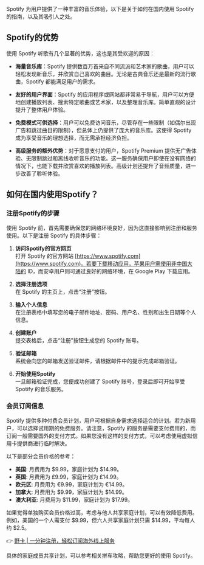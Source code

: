 Spotify 为用户提供了一种丰富的音乐体验，以下是关于如何在国内使用 Spotify 的指南，以及其吸引人之处。

## Spotify的优势

使用 Spotify 听歌有几个显著的优势，这也是其受欢迎的原因：

- **海量音乐库**：Spotify 提供数百万首来自不同流派和艺术家的歌曲，用户可以轻松发现新音乐，并欣赏自己喜欢的曲目。无论是古典音乐还是最新的流行歌曲，Spotify 都能满足用户的需求。
  
- **友好的用户界面**：Spotify 的应用程序或网站都非常易于导航，用户可以方便地创建播放列表、搜索特定歌曲或艺术家，以及整理音乐库。简单直观的设计提升了整体用户体验。

- **免费模式可供选择**：用户可以免费访问音乐，尽管存在一些限制（如偶尔出现广告和跳过曲目的限制），但总体上仍提供了庞大的音乐库。这使得 Spotify 成为享受音乐的理想选择，而无需承担经济负担。

- **高级服务的额外优势**：对于愿意支付的用户，Spotify Premium 提供无广告体验、无限制跳过和离线收听音乐的功能。这一服务确保用户即使在没有网络的情况下，也能下载并欣赏喜欢的播放列表。高级计划还提升了音频质量，进一步改善了聆听体验。

## 如何在国内使用Spotify？

### 注册Spotify的步骤

使用 Spotify 前，首先需要确保您的网络环境良好，因为这直接影响到注册和服务使用。以下是注册 Spotify 的具体步骤：

1. **访问Spotify的官方网页**  
   打开 Spotify 的官方网站 [https://www.spotify.com](https://www.spotify.com)。若要下载移动应用，苹果用户需使用非中国大陆的 ID，而安卓用户则可通过良好的网络环境，在 Google Play 下载应用。

2. **选择注册选项**  
   在 Spotify 的主页上，点击“注册”按钮。

3. **输入个人信息**  
   在注册表格中填写您的电子邮件地址、密码、用户名、性别和出生日期等个人信息。

4. **创建账户**  
   提交表格后，点击“注册”按钮生成您的 Spotify 账号。

5. **验证邮箱**  
   系统会向您的邮箱发送验证邮件，请根据邮件中的提示完成邮箱验证。

6. **开始使用Spotify**  
   一旦邮箱验证完成，您便成功创建了 Spotify 账号，登录后即可开始享受 Spotify 的音乐服务。

### 会员订阅信息

Spotify 提供多种付费会员计划，用户可根据自身需求选择适合的计划。若为新用户，可以选择试用期的免费服务。请注意，Spotify 的服务是需要支付费用的，而订阅一般需要国外的支付方式。如果您没有这样的支付方式，可以考虑使用虚拟信用卡提供商进行临时解决。

以下是部分会员价格的参考：

- **美国**: 月费用为 $9.99，家庭计划为 $14.99。
- **英国**: 月费用为 £9.99，家庭计划为 £14.99。
- **欧元区**: 月费用为 €9.99，家庭计划为 €14.99。
- **加拿大**: 月费用为 $9.99，家庭计划为 $14.99。
- **澳大利亚**: 月费用为 $11.99，家庭计划为 $17.99。

如果觉得单独购买会员价格过高，考虑与他人共享家庭计划，可以有效降低费用。例如，美国的一个人需支付 $9.99，但六人共享家庭计划只需 $14.99，平均每人约 $2.5。

👉 [野卡 | 一分钟注册，轻松订阅海外线上服务](https://bit.ly/bewildcard)

具体的家庭成员共享计划，可以参考相关拼车攻略，帮助您更好的使用 Spotify。
